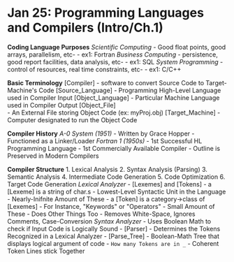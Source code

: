 # Jan 25: Programming Languages and Compilers (Intro/Ch.1) #

**Coding Language Purposes**
    *Scientific Computing*
        - Good float points, good arrays, parallelism, etc-
            - ex1: Fortran
    *Business Computing*
        - persistence, good report facilities, data analysis, etc-
            - ex1: SQL
    *System Programming*
        - control of resources, real time constraints, etc-
            - ex1: C/C++

**Basic Terminology**
    [Compiler]
        - software to convert Source Code to Target-Machine's Code
    [Source_Language]
        - Programming High-Level Language used in Compiler Input
    [Object_Language]
        - Particular Machine Language used in Compiler Output
    [Object_File]   
        - An External File storing Object Code (ex: myProj.obj) 
    [Target_Machine]
        - Computer designated to run the Object Code 

**Compiler History**
    *A-0 System (1951)* 
        - Written by Grace Hopper
        - Functioned as a Linker/Loader
    *Fortran 1 (1950s)*
        - 1st Successful HL Programming Language 
        - 1st Commercially Available Compiler 
        - Outline is Preserved in Modern Compilers

**Compiler Structure**
    1. Lexical Analysis 
    2. Syntax Analysis (Parsing)
    3. Semantic Analysis 
    4. Intermediate Code Generation
    5. Code Optimization
    6. Target Code Generation
    *Lexical Analyzer*
        - [Lexemes] and [Tokens]
            - a [Lexeme] is a string of char.s
                - Lowest-Level Syntactic Unit in the Language
                - Nearly-Inifnite Amount of These
            - a [Token] is a category->class of [Lexemes]
                - For Instance, "Keywords" or "Operators"
                - Small Amount of These
        - Does Other Things Too
            - Removes White-Space, Ignores Comments, Case-Conversion
    *Syntax Analyzer*
        - Uses Boolean Math to check if Input Code is Logically Sound
        - [Parser]
            - Determines the Tokens Recognized in a Lexical Analyzer
        - [Parse_Tree]
            - Boolean-Math Tree that displays logical argument of code
        - `How many Tokens are in _`
            - Coherent Token Lines stick Together 
            